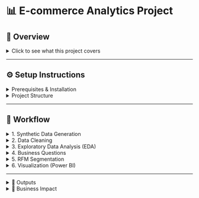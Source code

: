 # 📊 E-commerce Analytics Project

## 📌 Overview

<details>
<summary>Click to see what this project covers</summary>

This project simulates an **end-to-end data analytics pipeline** for an e-commerce company. It covers:

1. **Synthetic Data Generation** (customers, products, orders)
2. **Data Ingestion & Cleaning**
3. **Exploratory Data Analysis (EDA)**
4. **Business Questions Answered with SQL/Pandas**
5. **Customer Segmentation with RFM Analysis**
6. **Visualization (Python + Power BI)**

The goal is to showcase a real-world analytics workflow with Python and Pandas, including data preparation, insights, and visualization.
</details>

---

## ⚙️ Setup Instructions

<details>
<summary>Prerequisites & Installation</summary>

### Prerequisites

* Python **3.8+**
* Recommended: Virtual environment (e.g. `venv` or `uv`)

### Installation

Clone this repo:

```bash
git clone https://github.com/yourusername/ecommerce-analytics.git
cd ecommerce-analytics
```

Install dependencies:

```bash
pip install -r requirements.txt
```

Alternatively, if you are using `uv`:

```bash
uv sync
```
</details>

<details>
<summary>Project Structure</summary>

```
answers/
   ticket-0-generate-data.py    # Generate synthetic datasets
   ticket-1-visualizing-data.py # Basic visualizations
   ticket-2-3-eda.py            # Exploratory Data Analysis
   ticket-4-business.py         # Business questions & SQL/Pandas queries
   ticket-5-RFM.py              # RFM segmentation analysis

data/
   raw/    # Generated raw data (customers, products, orders)
   clean/  # Cleaned datasets
   plots/  # Saved charts/visualizations

PowerBi/                        # Dashboards and PBIX files

all-tickets.ipynb               # Combined Jupyter Notebook version of all scripts
main.py                         # Optional entrypoint script
pyproject.toml                  # Project configuration
requirements.txt                # Project dependencies
README.md                       # Project documentation
```

Run a specific script, e.g.:

```bash
python answers/ticket-2-3-eda.py
```
</details>

---

## 🔄 Workflow

<details>
<summary>1. Synthetic Data Generation</summary>

* Generates **customers**, **products**, and **orders** datasets.
* Ensures realistic patterns: product preferences by age, order frequency distribution, seasonality.
* Outputs to `data/raw/`.
</details>

<details>
<summary>2. Data Cleaning</summary>

* Handles missing values (drop, impute, or flag).
* Normalizes categorical values (e.g., gender, locations).
* Fixes incorrect data types (dates, numeric fields).
* Removes duplicates.
* Produces a **data dictionary** and **summary statistics**.
* Outputs to `data/clean/`.
</details>

<details>
<summary>3. Exploratory Data Analysis (EDA)</summary>

* **Univariate & bivariate analysis** with 5+ visualizations:
  * Order amounts distribution
  * Order frequency per customer
  * Customer demographics (age, gender)
  * Product category performance
  * Seasonality (monthly revenue)
* Insights documented in Markdown / Notion.
</details>

<details>
<summary>4. Business Questions</summary>

Answered using **Pandas & SQL equivalents**:

* Who are the top 10 customers by revenue?
* What are the top-selling categories?
* What's the repeat purchase rate?
* What's the AOV (Average Order Value) trend?
* Which region generates the most revenue?
</details>

<details>
<summary>5. RFM Segmentation</summary>

* Calculates **Recency, Frequency, Monetary** metrics.
* Scores customers (1–5 scale).
* Assigns segments: *Champions, Loyal, Potential Loyalist, New, At Risk, Hibernating*.
* Visualizations:
  * Segment distribution
  * Monetary value by segment
  * Recency vs Frequency scatterplot
* Key business takeaways documented.
</details>

<details>
<summary>6. Visualization (Power BI)</summary>

* Data exported for dashboarding in **Power BI**.
* Reports include customer segmentation, revenue trends, and top-performing categories.
</details>

---

<details>
<summary>📂 Outputs</summary>

* **Cleaned datasets** → `data/clean/`
* **EDA & business visuals** → `data/plots/`
* **RFM segments table** → `data/clean/rfm_segments.csv`
* **Dashboards** → `PowerBi/`
</details>

<details>
<summary>🚀 Business Impact</summary>

* Identify high-value customers (Champions, Loyal).
* Detect churn risk (At Risk, Hibernating).
* Understand product & region performance.
* Support data-driven marketing and retention strategies.
</details>


